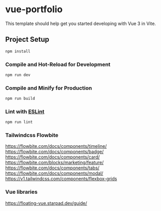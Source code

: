 # vue-portfolio

This template should help get you started developing with Vue 3 in Vite.

## Project Setup

```sh
npm install
```

### Compile and Hot-Reload for Development

```sh
npm run dev
```

### Compile and Minify for Production

```sh
npm run build
```

### Lint with [ESLint](https://eslint.org/)

```sh
npm run lint
```

### Tailwindcss Flowbite
https://flowbite.com/docs/components/timeline/
https://flowbite.com/docs/components/badge/
https://flowbite.com/docs/components/card/
https://flowbite.com/blocks/marketing/feature/
https://flowbite.com/docs/components/tabs/
https://flowbite.com/docs/components/modal/
https://v1.tailwindcss.com/components/flexbox-grids


### Vue libraries
https://floating-vue.starpad.dev/guide/
